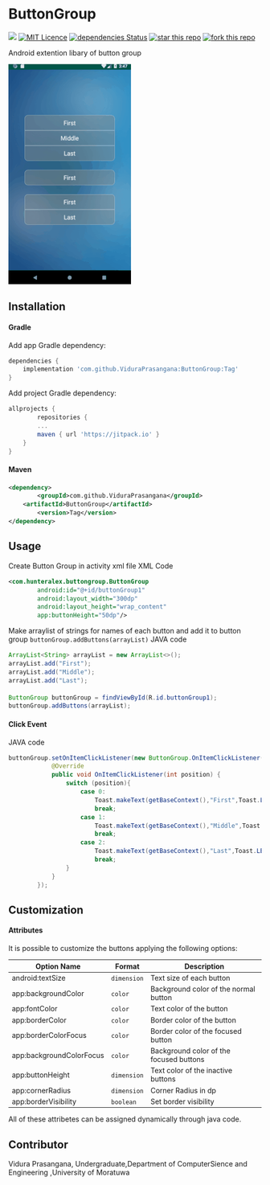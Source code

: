# ButtonGroup
[![](https://jitpack.io/v/ViduraPrasangana/ButtonGroup.svg)](https://jitpack.io/#ViduraPrasangana/ButtonGroup)
[![MIT Licence](https://badges.frapsoft.com/os/mit/mit.svg?v=103)](https://opensource.org/licenses/mit-license.php)
[![dependencies Status](https://david-dm.org/boennemann/badges/status.svg)](https://david-dm.org/boennemann/badges)
[![star this repo](http://githubbadges.com/star.svg?user=ViduraPrasangana&repo=ButtonGroup&style=flat)](https://github.com/ViduraPrasangana/ButtonGroup)
[![fork this repo](http://githubbadges.com/fork.svg?user=ViduraPrasangana&repo=ButtonGroup&style=flat)](https://github.com/ViduraPrasangana/ButtonGroup/fork)

Android extention libary of button group

![Button Group Demo](demo/buttonGroup.gif)

## Installation
#### Gradle
Add app Gradle dependency:

```groovy
dependencies {
	implementation 'com.github.ViduraPrasangana:ButtonGroup:Tag'
}
```
Add project Gradle dependency:
```groovy
allprojects {
        repositories {
		...
		maven { url 'https://jitpack.io' }
	}
}
```

#### Maven
```xml
<dependency>
        <groupId>com.github.ViduraPrasangana</groupId>
	<artifactId>ButtonGroup</artifactId>
        <version>Tag</version>
</dependency>
```

## Usage
Create Button Group in activity xml file
XML Code
```xml
<com.hunteralex.buttongroup.ButtonGroup
        android:id="@+id/buttonGroup1"
        android:layout_width="300dp"
        android:layout_height="wrap_content"
        app:buttonHeight="50dp"/>
```
Make arraylist of strings for names of each button and add it to button group `buttonGroup.addButtons(arrayList)`
JAVA code
```Java
ArrayList<String> arrayList = new ArrayList<>();
arrayList.add("First");
arrayList.add("Middle");
arrayList.add("Last");

ButtonGroup buttonGroup = findViewById(R.id.buttonGroup1);
buttonGroup.addButtons(arrayList);
```

#### Click Event
JAVA code
```java
buttonGroup.setOnItemClickListener(new ButtonGroup.OnItemClickListener() {
            @Override
            public void OnItemClickListener(int position) {
                switch (position){
                    case 0:
                        Toast.makeText(getBaseContext(),"First",Toast.LENGTH_SHORT).show();
                        break;
                    case 1:
                        Toast.makeText(getBaseContext(),"Middle",Toast.LENGTH_SHORT).show();
                        break;
                    case 2:
                        Toast.makeText(getBaseContext(),"Last",Toast.LENGTH_SHORT).show();
                        break;
                }
            }
        });
```

## Customization
#### Attributes

It is possible to customize the buttons applying the following options:


| Option Name      				| Format                 | Description                              |
| ---------------- 				| ---------------------- | -----------------------------            |
| android:textSize 				| `dimension`  	         | Text size of each button                 |
| app:backgroundColor                           | `color`                |  Background color of the normal button   |
| app:fontColor                                 | `color`                | Text color of the button                 |
| app:borderColor                               | `color`                | Border color of the button               |
| app:borderColorFocus                          | `color`                | Border color of the focused button       |
| app:backgroundColorFocus 	         	| `color`		 | Background color of the focused buttons  |
| app:buttonHeight                              | `dimension`            | Text color of the inactive buttons       |
| app:cornerRadius    		                | `dimension`            |Corner Radius in dp                       |
| app:borderVisibility		          	| `boolean`	         | Set border visibility                    |

All of these attribetes can be assigned dynamically through java code.

## Contributor
Vidura Prasangana,
Undergraduate,Department of ComputerSience and Engineering ,University of Moratuwa
